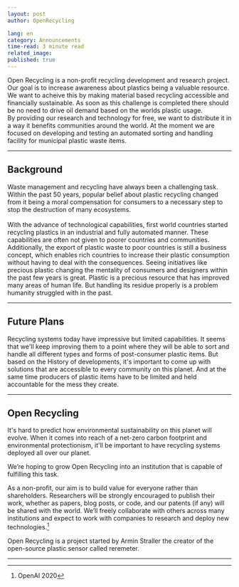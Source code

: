 ```yaml
---
layout: post
author: OpenRecycling

lang: en
category: Announcements
time-read: 3 minute read
related_image: 
published: true
---
```


Open Recycling is a non-profit recycling development and research project. Our goal is to increase awareness about plastics being a valuable resource. We want to acheive this by making material based recycling accessible and financially sustainable. As soon as this challenge is completed there should be no need to drive oil demand based on the worlds plastic usage.  
By providing our research and technology for free, we want to distribute it in a way it benefits communities around the world.
At the moment we are focused on developing and testing an automated sorting and handling facility for municipal plastic waste items.
 
---
 
## Background
 
Waste management and recycling have always been a challenging task. Within the past 50 years, popular belief about plastic recycling changed from it being a moral compensation for consumers to a necessary step to stop the destruction of many ecosystems. <br/><br/>
With the advance of technological capabilities, first world countries started recycling plastics in an industrial and fully automated manner. These capabilities are often not given to poorer countries and communities. Additionally, the export of plastic waste to poor countries is still a business concept, which enables rich countries to increase their plastic consumption without having to deal with the consequences.
Seeing initiatives like precious plastic changing the mentality of consumers and designers within the past few years is great. Plastic is a precious resource that has improved many areas of human life. But handling its residue properly is a problem humanity struggled with in the past.
 
---
 
## Future Plans
 
Recycling systems today have impressive but limited capabilities. It seems that we'll keep improving them to a point where they will be able to sort and handle all different types and forms of post-consumer plastic items.
But based on the History of developments, it's important to come up with solutions that are accessible to every community on this planet. And at the same time producers of plastic items have to be limited and held accountable for the mess they create.
 
---
 
## Open Recycling
 
It's hard to predict how environmental sustainability on this planet will evolve. When it comes into reach of a net-zero carbon footprint and environmental protectionism, it'll be important to have recycling systems deployed all over our planet.
 
We’re hoping to grow Open Recycling into an institution that is capable of fulfilling this task.
 
As a non-profit, our aim is to build value for everyone rather than shareholders. Researchers will be strongly encouraged to publish their work, whether as papers, blog posts, or code, and our patents (if any) will be shared with the world. We’ll freely collaborate with others across many institutions and expect to work with companies to research and deploy new technologies.[^1]
 
Open Recycling is a project started by Armin Straller the creator of the open-source plastic sensor called reremeter.
 
---
 
[^1]: OpenAI 2020